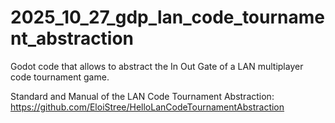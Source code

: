 # 2025_10_27_gdp_lan_code_tournament_abstraction
Godot code that allows to abstract the In Out Gate of a LAN multiplayer code tournament game. 

Standard and Manual of the LAN Code Tournament Abstraction:    
https://github.com/EloiStree/HelloLanCodeTournamentAbstraction  
